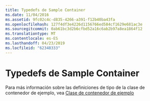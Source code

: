 ```yaml
---
title: Typedefs de Sample Container
ms.date: 11/04/2016
ms.assetid: 9fc02c4c-d835-4266-a391-f12b40ba43fa
ms.openlocfilehash: 127f4df3e4226d1156766ed584cf1629e681ac3e
ms.sourcegitcommit: 0ab61bc3d2b6cfbd52a16c6ab2b97a8ea1864f12
ms.translationtype: MT
ms.contentlocale: es-ES
ms.lasthandoff: 04/23/2019
ms.locfileid: "62348333"
---
```

# <a name="sample-container-typedefs"></a>Typedefs de Sample Container

Para más información sobre las definiciones de tipo de la clase de contenedor de ejemplo, vea [Clase de contenedor de ejemplo](../standard-library/sample-container-class.md)
